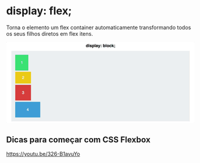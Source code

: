 # display: flex;

Torna o elemento um flex container automaticamente transformando todos os seus filhos diretos em flex itens.

![Display: Block; X Display: Flex;](https://github.com/Clara-Pacheco/CSS-Flexbox/blob/main/01-display/6WwoIEc45lUHUcFQCmD8GmziiISm2lO64Y1-.gif)

## Dicas para começar com CSS Flexbox

https://youtu.be/326-B1avuYo

